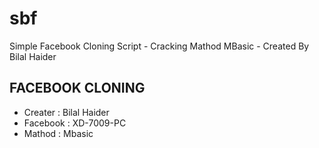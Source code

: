 # sbf
Simple Facebook Cloning Script - Cracking Mathod MBasic - Created By Bilal Haider 

## FACEBOOK CLONING
   - Creater : Bilal Haider
   - Facebook : XD-7009-PC
   - Mathod : Mbasic
